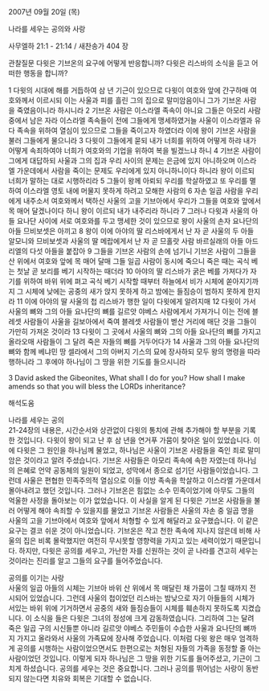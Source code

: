 2007년 09월 20일 (목)

나라를 세우는 공의와 사랑



사무엘하 21:1 - 21:14 / 새찬송가 404 장


관찰질문
다윗은 기브온의 요구에 어떻게 반응합니까? 
다윗은 리스바의 소식을 듣고 어떠한 행동을 합니까? 

1 다윗의 시대에 해를 거듭하여 삼 년 기근이 있으므로 다윗이 여호와 앞에 간구하매 여호와께서 이르시되 이는 사울과 피를 흘린 그의 집으로 말미암음이니 그가 기브온 사람을 죽였음이니라 하시니라 2 기브온 사람은 이스라엘 족속이 아니요 그들은 아모리 사람 중에서 남은 자라 이스라엘 족속들이 전에 그들에게 맹세하였거늘 사울이 이스라엘과 유다 족속을 위하여 열심이 있으므로 그들을 죽이고자 하였더라 이에 왕이 기브온 사람을 불러 그들에게 물으니라 3 다윗이 그들에게 묻되 내가 너희를 위하여 어떻게 하랴 내가 어떻게 속죄하여야 너희가 여호와의 기업을 위하여 복을 빌겠느냐 하니 4 기브온 사람이 그에게 대답하되 사울과 그의 집과 우리 사이의 문제는 은금에 있지 아니하오며 이스라엘 가운데에서 사람을 죽이는 문제도 우리에게 있지 아니하니이다 하니라 왕이 이르되 너희가 말하는 대로 시행하리라 5 그들이 왕께 아뢰되 우리를 학살하였고 또 우리를 멸하여 이스라엘 영토 내에 머물지 못하게 하려고 모해한 사람의 6 자손 일곱 사람을 우리에게 내주소서 여호와께서 택하신 사울의 고을 기브아에서 우리가 그들을 여호와 앞에서 목 매어 달겠나이다 하니 왕이 이르되 내가 내주리라 하니라 
7 그러나 다윗과 사울의 아들 요나단 사이에 서로 여호와를 두고 맹세한 것이 있으므로 왕이 사울의 손자 요나단의 아들 므비보셋은 아끼고 8 왕이 이에 아야의 딸 리스바에게서 난 자 곧 사울의 두 아들 알모니와 므비보셋과 사울의 딸 메랍에게서 난 자 곧 므홀랏 사람 바르실래의 아들 아드리엘의 다섯 아들을 붙잡아 9 그들을 기브온 사람의 손에 넘기니 기브온 사람이 그들을 산 위에서 여호와 앞에 목 매어 달매 그들 일곱 사람이 동시에 죽으니 죽은 때는 곡식 베는 첫날 곧 보리를 베기 시작하는 때더라 10 아야의 딸 리스바가 굵은 베를 가져다가 자기를 위하여 바위 위에 펴고 곡식 베기 시작할 때부터 하늘에서 비가 시체에 쏟아지기까지 그 시체에 낮에는 공중의 새가 앉지 못하게 하고 밤에는 들짐승이 범하지 못하게 한지라 11 이에 아야의 딸 사울의 첩 리스바가 행한 일이 다윗에게 알려지매 12 다윗이 가서 사울의 뼈와 그의 아들 요나단의 뼈를 길르앗 야베스 사람에게서 가져가니 이는 전에 블레셋 사람들이 사울을 길보아에서 죽여 블레셋 사람들이 벧산 거리에 매단 것을 그들이 가만히 가져온 것이라 13 다윗이 그 곳에서 사울의 뼈와 그의 아들 요나단의 뼈를 가지고 올라오매 사람들이 그 달려 죽은 자들의 뼈를 거두어다가 14 사울과 그의 아들 요나단의 뼈와 함께 베냐민 땅 셀라에서 그의 아버지 기스의 묘에 장사하되 모두 왕의 명령을 따라 행하니라 그 후에야 하나님이 그 땅을 위한 기도를 들으시니라  

3 David asked the Gibeonites, What shall I do for you? How shall I make amends so that you will bless the LORDs inheritance?

해석도움





나라를 세우는 공의  
21-24장의 내용은, 시간순서와 상관없이 다윗의 통치에 관해 추가해야 할 부분을 기록한 것입니다. 다윗이 왕이 되고 난 후 삼 년을 연거푸 가뭄이 찾아온 일이 있었습니다. 이에 다윗은 그 원인을 하나님께 물었고, 하나님은 사울이 기브온 사람들을 죽인 죄로 말미암은 것이라고 알려 주셨습니다. 기브온 사람들은 아모리 족속에 속한 자였는데 하나님의 은혜로 언약 공동체의 일원이 되었고, 성막에서 종으로 섬기던 사람들이었습니다. 그런데 사울은 편협한 민족주의적 열심으로 이들 이방 족속을 학살하고 이스라엘 가운데서 몰아내려고 했던 것입니다. 그러나 기브온은 힘없는 소수 민족이었기에 아무도 그들의 억울한 사정을 돌아보는 이가 없었습니다. 이 사실을 알게 된 다윗은 기브온 사람들을 불러 어떻게 해야 속죄할 수 있을지를 물었고 기브온 사람들은 사울의 자손 중 일곱 명을 사울의 고을 기브아에서 여호와 앞에서 처형할 수 있게 해달라고 요구했습니다. 이 같은 요구는 결코 쉬운 것이 아니었습니다. 기브온은 작고 천한 족속에 지나지 않은데 비해 사울의 집은 비록 몰락했지만 여전히 무시못할 영향력을 가지고 있는 세력이었기 때문입니다. 하지만, 다윗은 공의를 세우고, 가난한 자를 신원하는 것이 곧 나라를 견고히 세우는 것이라는 진리를 알고 그들의 요구를 들어주었습니다.   

공의를 이기는 사랑  
사울의 일곱 아들의 시체는 기브아 바위 산 위에서 목 매달린 채 가뭄이 그칠 때까지 전시되어 있었습니다. 그런데 사울의 첩이었던 리스바는 밤낮으로 자기 아들들의 시체가 서있는 바위 위에 기거하면서 공중의 새와 들짐승들이 시체를 훼손하지 못하도록 지켰습니다. 이 소식을 들은 다윗은 그녀의 정성에 크게 감동하였습니다. 그리하여 그는 달려 죽은 일곱 구의 시신들뿐 아니라 길르앗 야베스 주민들이 수습한 사울과 요나단의 뼈까지 가지고 올라와서 사울의 가족묘에 장사해 주었습니다. 이처럼 다윗 왕은 매우 엄격하게 공의를 시행하는 사람이었으면서도 한편으로는 처형된 자들의 가족을 동정할 줄 아는 사람이었던 것입니다. 이렇게 되자 하나님은 그 땅을 위한 기도를 들어주셨고, 기근이 그치게 하셨습니다. 공의를 세우는 것은 중요합니다. 그러나 공의를 뛰어넘는 사랑이 동반되지 않는다면 치유와 회복은 기대할 수 없습니다.